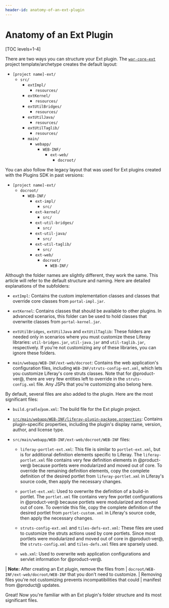 ```yaml
---
header-id: anatomy-of-an-ext-plugin
---
```


# Anatomy of an Ext Plugin

[TOC levels=1-4]

There are two ways you can structure your Ext plugin. The
[`war-core-ext`](/docs/7-2/reference/-/knowledge_base/r/war-core-ext-template)
project template/archetype creates the default layout:

- `[project name]-ext/`
    - `src/`
        - `extImpl/`
            - `resources/`
        - `extKernel/`
            - `resources/`
        - `extUtilBridges/`
            - `resources/`
        - `extUtilJava/`
            - `resources/`
        - `extUtilTaglib/`
            - `resources/`
        - `main/`
            - `webapp/`
                - `WEB-INF/`
                    - `ext-web/`
                        - `docroot/`

You can also follow the legacy layout that was used for Ext plugins created with
the Plugins SDK in past versions:

- `[project name]-ext/`
    - `docroot/`
        - `WEB-INF/`
            - `ext-impl/`
                - `src/`
            - `ext-kernel/`
                - `src/`
            - `ext-util-bridges/`
                - `src/`
            - `ext-util-java/`
                - `src/`
            - `ext-util-taglib/`
                - `src/`
            - `ext-web/`
                - `docroot/`
                    - `WEB-INF/`

Although the folder names are slightly different, they work the same. This
article will refer to the default structure and naming. Here are detailed
explanations of the subfolders: 

- `extImpl`: Contains the custom implementation classes and classes that
  override core classes from `portal-impl.jar`. 

- `extKernel`: Contains classes that should be available to other plugins. In
  advanced scenarios, this folder can be used to hold classes that overwrite
  classes from `portal-kernel.jar`. 

- `extUtilBridges`, `extUtilJava` and `extUtilTaglib`: These folders are needed
  only in scenarios where you must customize these Liferay libraries:
  `util-bridges.jar`, `util-java.jar` and `util-taglib.jar`, respectively. If
  you're not customizing any of these libraries, you can ignore these folders. 

- `main/webapp/WEB-INF/ext-web/docroot`: Contains the web application's
  configuration files, including `WEB-INF/struts-config-ext.xml`, which lets you
  customize Liferay's core struts classes. Note that for @product-ver@, there
  are very few entities left to override in the `struts-config.xml` file. Any
  JSPs that you're customizing also belong here. 

By default, several files are also added to the plugin. Here are the most 
significant files: 

- `build.gradle`/`pom.xml`: The build file for the Ext plugin project. 

- [`src/main/webapp/WEB-INF/liferay-plugin-package.properties`](@platform-ref@/7.1-latest/propertiesdoc/liferay-plugin-package_7_1_0.properties.html):
  Contains plugin-specific properties, including the plugin's display name,
  version, author, and license type. 

- `src/main/webapp/WEB-INF/ext-web/docroot/WEB-INF` files: 

    - `liferay-portlet-ext.xml`: This file is similar to `portlet-ext.xml`, but
     is for additional definition elements specific to Liferay. The
     `liferay-portlet.xml` file contains very few definition elements in
     @product-ver@ because portlets were modularized and moved out of core. To
     override the remaining definition elements, copy the complete definition of
     the desired portlet from `liferay-portlet.xml` in Liferay's source code,
     then apply the necessary changes.

    - `portlet-ext.xml`: Used to overwrite the definition of a build-in portlet.
     The `portlet.xml` file contains very few portlet configurations in
     @product-ver@ because portlets were modularized and moved out of core. To
     override this file, copy the complete definition of the desired portlet
     from `portlet-custom.xml` in Liferay's source code, then apply the
     necessary changes.

    - `struts-config-ext.xml` and `tiles-defs-ext.xml`: These files are used to
     customize the struts actions used by core portlets. Since most portlets
     were modularized and moved out of core in @product-ver@, the
     `struts-config.xml` and `tiles-defs.xml` files are sparsely used.

    - `web.xml`: Used to overwrite web application configurations and servlet
     information for @product-ver@.

| **Note:** After creating an Ext plugin, remove the files from
| `docroot/WEB-INF/ext-web/docroot/WEB-INF` that you don't need to customize.
| Removing files you're not customizing prevents incompatibilities that could
| manifest from @product@ updates.

Great! Now you're familiar with an Ext plugin's folder structure and its most
significant files.
